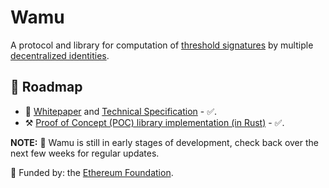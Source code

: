 # Wamu

A protocol and library for computation of [threshold signatures](https://academy.binance.com/en/articles/threshold-signatures-explained) by multiple [decentralized identities](https://ethereum.org/en/decentralized-identity/).

## 🚀 Roadmap
- 📖 [Whitepaper](https://wamu.tech/whitepaper) and [Technical Specification](https://wamu.tech/specification) - ✅.
- ⚒️ [Proof of Concept (POC) library implementation (in Rust)](https://github.com/wamutech/wamu-rs) - ✅.

**NOTE:** 🚧 Wamu is still in early stages of development, check back over the next few weeks for regular updates.

🌱 Funded by: the [Ethereum Foundation](https://esp.ethereum.foundation/).
